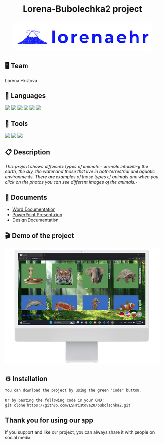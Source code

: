 <h1 align="center">Lorena-Bubolechka2 project
<p align="center">
<img src="assets/l_logo.png" width="450px">
</p>

## 🖥 Team
Lorena Hristova

## 🚀 Languages 

<p align="left"> 
    <img src="https://yongzhenlow.gallerycdn.vsassets.io/extensions/yongzhenlow/dart-built-value-snippets/1.1.2/1644383280101/Microsoft.VisualStudio.Services.Icons.Default" width = "50px"> 
    <img src="https://pathcreatortutorial.com/wp-content/uploads/2022/01/c-1.png" width = "50px"/>
    <img src="https://upload.wikimedia.org/wikipedia/commons/thumb/6/61/HTML5_logo_and_wordmark.svg/220px-HTML5_logo_and_wordmark.svg.png" width = "50px"/>
    <img src="https://upload.wikimedia.org/wikipedia/commons/thumb/1/18/C_Programming_Language.svg/1200px-C_Programming_Language.svg.png" width = "44px"/>
    <img src="https://developer.apple.com/swift/images/swift-og.png" width = "44px"/>
    <img src="https://cmake.org/wp-content/uploads/2018/11/cmake_logo_slider.png" width = "75px"/>
     

  ## 🔧 Tools 
  <p align="left"> 
    <img src="https://img.icons8.com/color/48/000000/visual-studio-code-2019.png"/>
    <img src="https://img.icons8.com/color/48/000000/git.png"/>
    <img src="https://img.icons8.com/fluency/48/000000/adobe-photoshop.png"/>
      
 ## 📋 Description
    
*This project shows differents types of animals - animals inhabiting the earth, the sky, the water and those that live in both terrestrial and aquatic environments. There are examples of those types of animals and when you click on the photos you can see different images of the animals.-*   
      
 ## 📄 Documents
      
- [Word Documentation](https://codingburgas-my.sharepoint.com/:w:/g/personal/sysolakov20_codingburgas_bg/EbVJJMJHvAFLl7hX-e8m6IMBDULhAsUT_3YhBrngkOruqQ?e=H3CfLV)
- [PowerPoint Presentation](https://codingburgas-my.sharepoint.com/:p:/g/personal/sysolakov20_codingburgas_bg/EXv395rgGdpHqVZFLU5n2vEB0z7IRLcUZEfh0oayBEjgaQ?e=SzXvfj)
- [Design Documentation](https://codingburgas-my.sharepoint.com/:b:/g/personal/sysolakov20_codingburgas_bg/EVNvugMhCoxIr35jKeKSuxcBf0iWpWsszUG491FtHGVVSQ?e=waZLoe)
      
## 🎬 Demo of the project 

<p align="center">
<img  src="assets/demo.png" width = "700px" >
</p>

## ⚙ Installation
```
You can download the project by using the green "Code" button.

Or by pasting the following code in your CMD:
git clone https://github.com/LSHristova20/bubolechka2.git
```
## Thank you for using our app
If you support and like our project, you can always share it with people on social media.
   
